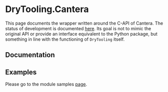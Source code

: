 # DryTooling.Cantera

This page documents the wrapper written around the C-API of Cantera. The status of development is documented [here](status.md). Its goal is not to mimic the original API or provide an interface equivalent to the Python package, but something in line with the functioning of `DryTooling` itself.

## Documentation

## Examples

Please go to the module samples [page](samples.md).
